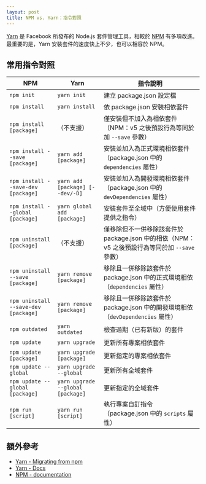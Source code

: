 ```yaml
---
layout: post
title: NPM vs. Yarn：指令對照
---
```


[Yarn](https://yarnpkg.com) 是 Facebook 所發布的 Node.js 套件管理工具，相較於 [NPM](https://www.npmjs.com/) 有多項改進。最重要的是，Yarn 安裝套件的速度快上不少，也可以相容於 NPM。

## 常用指令對照

| NPM                                  | Yarn                              | 指令說明                                     |
| ------------------------------------ | --------------------------------- | ---------------------------------------- |
| `npm init`                           | `yarn init`                       | 建立 package.json 設定檔                      |
| `npm install`                        | `yarn install`                    | 依 package.json 安裝相依套件                    |
| `npm install [package]`              | （不支援）                             | 僅安裝但不加入為相依套件（NPM：v5 之後預設行為等同於加 `--save` 參數） |
| `npm install --save [package]`       | `yarn add [package]`              | 安裝並加入為正式環境相依套件 （package.json 中的 `dependencies` 屬性） |
| `npm install --save-dev [package]`   | `yarn add [package] [--dev/-D]`   | 安裝並加入為開發環境相依套件（package.json 中的 `devDependencies` 屬性） |
| `npm install --global [package]`     | `yarn global add [package]`       | 安裝套件至全域中（方便使用套件提供之指令）                    |
| `npm uninstall [package]`            | （不支援）                             | 僅移除但不一併移除該套件於 package.json 中的相依（NPM：v5 之後預設行為等同於加 `--save` 參數） |
| `npm uninstall --save [package]`     | `yarn remove [package]`           | 移除且一併移除該套件於 package.json 中的正式環境相依（`dependencies` 屬性） |
| `npm uninstall --save-dev [package]` | `yarn remove [package]`           | 移除且一併移除該套件於 package.json 中的開發環境相依（`devDependencies` 屬性） |
| `npm outdated`                       | `yarn outdated`                   | 檢查過期（已有新版）的套件                            |
| `npm update`                         | `yarn upgrade`                    | 更新所有專案相依套件                               |
| `npm update [package]`               | `yarn upgrade [package]`          | 更新指定的專案相依套件                              |
| `npm update --global`                | `yarn upgrade --global`           | 更新所有全域套件                                 |
| `npm update --global [package]`      | `yarn upgrade --global [package]` | 更新指定的全域套件                                |
| `npm run [script]`                   | `yarn run [script]`               | 執行專案自訂指令（package.json 中的 `scripts` 屬性）   |

## 額外參考
* [Yarn - Migrating from npm](https://yarnpkg.com/en/docs/migrating-from-npm)
* [Yarn - Docs](https://yarnpkg.com/en/docs)
* [NPM - documentation](https://docs.npmjs.com/)